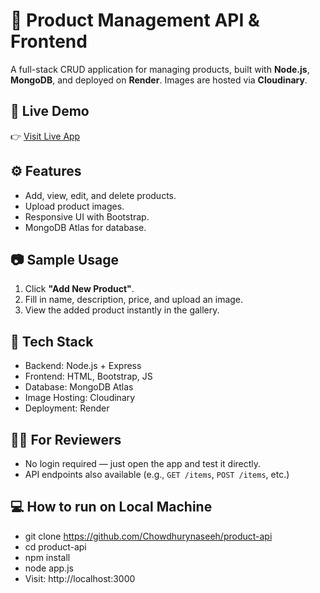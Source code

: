 # 🛒 Product Management API & Frontend

A full-stack CRUD application for managing products, built with **Node.js**, **MongoDB**, and deployed on **Render**. Images are hosted via **Cloudinary**.

## 🔗 Live Demo
👉 [Visit Live App](https://productapi-1sob.onrender.com/)

## ⚙️ Features
- Add, view, edit, and delete products.
- Upload product images.
- Responsive UI with Bootstrap.
- MongoDB Atlas for database.

## 📷 Sample Usage
1. Click **"Add New Product"**.
2. Fill in name, description, price, and upload an image.
3. View the added product instantly in the gallery.

## 📁 Tech Stack
- Backend: Node.js + Express
- Frontend: HTML, Bootstrap, JS
- Database: MongoDB Atlas
- Image Hosting: Cloudinary
- Deployment: Render

## 🧑‍💼 For Reviewers
- No login required — just open the app and test it directly.
- API endpoints also available (e.g., `GET /items`, `POST /items`, etc.)

## 💻 How to run on Local Machine
- git clone https://github.com/Chowdhurynaseeh/product-api
- cd product-api
- npm install
- node app.js
- Visit: http://localhost:3000

